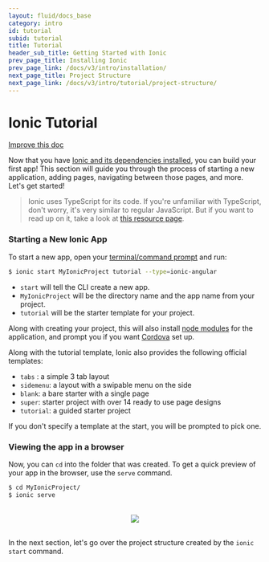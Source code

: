 ```yaml
---
layout: fluid/docs_base
category: intro
id: tutorial
subid: tutorial
title: Tutorial
header_sub_title: Getting Started with Ionic
prev_page_title: Installing Ionic
prev_page_link: /docs/v3/intro/installation/
next_page_title: Project Structure
next_page_link: /docs/v3/intro/tutorial/project-structure/
---
```


# Ionic Tutorial

<a class="improve-v2-docs" href='https://github.com/ionic-team/ionic-legacy-docs/edit/master/content/docs/v3/intro/tutorial/index.md'>
  Improve this doc
</a>

Now that you have [Ionic and its dependencies installed](../installation), you
can build your first app! This section will guide you through the process of
starting a new application, adding pages, navigating between those pages, and
more. Let's get started!

> Ionic uses TypeScript for its code. If you're unfamiliar with TypeScript, don't
> worry, it's very similar to regular JavaScript. But if you want to read up on
> it, take a look at [this resource
> page](https://ionicframework.com/docs/developer-resources/what-is/#typescript).

### Starting a New Ionic App

To start a new app, open your [terminal/command prompt](/docs/developer-resources/what-is/#cli) and run:

```bash
$ ionic start MyIonicProject tutorial --type=ionic-angular
```

* `start` will tell the CLI create a new app.
* `MyIonicProject` will be the directory name and the app name from your
  project.
* `tutorial` will be the starter template for your project.

Along with creating your project, this will also install [node
modules](../../developer-resources/what-is/#npm) for the application, and prompt you if
you want [Cordova](../../developer-resources/what-is/#cordova) set up.

Along with the tutorial template, Ionic also provides the following official
templates:

* `tabs` : a simple 3 tab layout
* `sidemenu`: a layout with a swipable menu on the side
* `blank`: a bare starter with a single page
* `super`: starter project with over 14 ready to use page designs
* `tutorial`: a guided starter project

If you don't specify a template at the start, you will be prompted to pick one.

### Viewing the app in a browser

Now, you can `cd` into the folder that was created. To get a quick preview of
your app in the browser, use the `serve` command.

```bash
$ cd MyIonicProject/
$ ionic serve
```

<br/>
<center>
  <img src="/docs/v3/img/tutorial-screen.png" style="max-width: 320px">
</center>
<br/>

In the next section, let's go over the project structure created by the `ionic
start` command.

